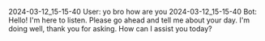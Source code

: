 2024-03-12_15-15-40 User: yo bro how are you
2024-03-12_15-15-40 Bot: Hello! I'm here to listen. Please go ahead and tell me about your day. I'm doing well, thank you for asking. How can I assist you today?
